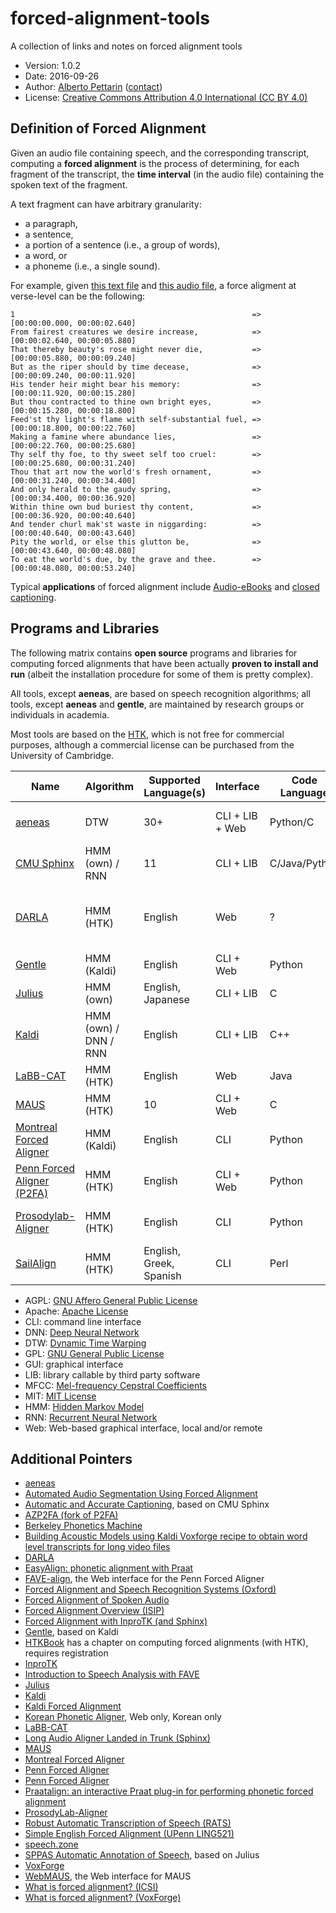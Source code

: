# forced-alignment-tools

A collection of links and notes on forced alignment tools 

* Version: 1.0.2
* Date: 2016-09-26
* Author: [Alberto Pettarin](http://www.albertopettarin.it/) ([contact](http://www.albertopettarin.it/contact.html))
* License: [Creative Commons Attribution 4.0 International (CC BY 4.0)](https://creativecommons.org/licenses/by/4.0/legalcode)


## Definition of Forced Alignment

Given an audio file containing speech,
and the corresponding transcript,
computing a **forced alignment** is the process of
determining, for each fragment of the transcript,
the **time interval** (in the audio file)
containing the spoken text of the fragment.

A text fragment can have arbitrary granularity:

* a paragraph,
* a sentence,
* a portion of a sentence (i.e., a group of words),
* a word, or
* a phoneme (i.e., a single sound).

For example, given
[this text file](https://raw.githubusercontent.com/readbeyond/aeneas/master/aeneas/tests/res/container/job/assets/p001.xhtml)
and
[this audio file](https://raw.githubusercontent.com/readbeyond/aeneas/master/aeneas/tests/res/container/job/assets/p001.mp3),
a force aligment at verse-level can be the following:

```
1                                                     => [00:00:00.000, 00:00:02.640]
From fairest creatures we desire increase,            => [00:00:02.640, 00:00:05.880]
That thereby beauty's rose might never die,           => [00:00:05.880, 00:00:09.240]
But as the riper should by time decease,              => [00:00:09.240, 00:00:11.920]
His tender heir might bear his memory:                => [00:00:11.920, 00:00:15.280]
But thou contracted to thine own bright eyes,         => [00:00:15.280, 00:00:18.800]
Feed'st thy light's flame with self-substantial fuel, => [00:00:18.800, 00:00:22.760]
Making a famine where abundance lies,                 => [00:00:22.760, 00:00:25.680]
Thy self thy foe, to thy sweet self too cruel:        => [00:00:25.680, 00:00:31.240]
Thou that art now the world's fresh ornament,         => [00:00:31.240, 00:00:34.400]
And only herald to the gaudy spring,                  => [00:00:34.400, 00:00:36.920]
Within thine own bud buriest thy content,             => [00:00:36.920, 00:00:40.640]
And tender churl mak'st waste in niggarding:          => [00:00:40.640, 00:00:43.640]
Pity the world, or else this glutton be,              => [00:00:43.640, 00:00:48.080]
To eat the world's due, by the grave and thee.        => [00:00:48.080, 00:00:53.240]
```

Typical **applications** of forced alignment include
[Audio-eBooks](https://www.readbeyond.it/audioebooks.html) and
[closed captioning](https://en.wikipedia.org/wiki/Closed_captioning).


## Programs and Libraries

The following matrix contains **open source** programs and libraries
for computing forced alignments
that have been actually **proven to install and run**
(albeit the installation procedure for some of them is pretty complex).

All tools, except **aeneas**, are based on speech recognition algorithms;
all tools, except **aeneas** and **gentle**,
are maintained by research groups or individuals in academia.

Most tools are based on the [HTK](http://htk.eng.cam.ac.uk/),
which is not free for commercial purposes,
although a commercial license can be purchased
from the University of Cambridge.

Name | Algorithm | Supported Language(s) | Interface | Code Language | License | Documentation | Mailing List/Forum | Active | Notes
-----|-----------|-----------------------|-----------|---------------|---------|---------------|--------------------|--------|------
[aeneas](https://www.readbeyond.it/aeneas/) | DTW | 30+ | CLI + LIB + Web | Python/C | AGPL | Y | Y | Y | Not based on speech recognition
[CMU Sphinx](http://cmusphinx.sourceforge.net/) | HMM (own) / RNN | 11 | CLI + LIB | C/Java/Python | MIT-like | Y | Y | Y | 
[DARLA](http://darla.dartmouth.edu/cave) | HMM (HTK) | English | Web | ? | ? | Y | N |  N? | Based on Prosodylab-Aligner or YouTube ASR
[Gentle](https://lowerquality.com/gentle/) | HMM (Kaldi) | English | CLI + Web | Python | MIT | N | N | Y | Based on Kaldi
[Julius](http://julius.osdn.jp/en_index.php) | HMM (own) | English, Japanese | CLI + LIB | C | MIT-like | Y | Y | N? |
[Kaldi](http://kaldi-asr.org/) | HMM (own) / DNN / RNN | English | CLI + LIB | C++ | Apache | Y | Y | Y | CUDA support
[LaBB-CAT](http://labbcat.sourceforge.net/) | HMM (HTK) | English | Web | Java | GPL | Y | Y | Y |
[MAUS](https://www.phonetik.uni-muenchen.de/forschung/Verbmobil/VM14.7eng.html) | HMM (HTK) | 10 | CLI + Web | C | All rights reserved | README | N | Y |
[Montreal Forced Aligner](https://montrealcorpustools.github.io/Montreal-Forced-Aligner/) | HMM (Kaldi) | English | CLI | Python | MIT | Y | N | Y | Other languages are trainable
[Penn Forced Aligner (P2FA)](https://www.ling.upenn.edu/phonetics/old_website_2015/p2fa/) | HMM (HTK) | English | CLI + Web | Python | ??? | README, Tutorial | N | N? | 
[Prosodylab-Aligner](http://prosodylab.org/tools/aligner/) | HMM (HTK) | English | CLI | Python | ??? | README, Tutorial | N | Y | Other languages are trainable
[SailAlign](https://github.com/nassosoassos/sail_align) | HMM (HTK) | English, Greek, Spanish | CLI | Perl | GPL | README | N | N? |

* AGPL: [GNU Affero General Public License](https://www.gnu.org/licenses/agpl-3.0.html)
* Apache: [Apache License](http://www.apache.org/licenses/LICENSE-2.0)
* CLI: command line interface
* DNN: [Deep Neural Network](https://en.wikipedia.org/wiki/Deep_learning)
* DTW: [Dynamic Time Warping](https://en.wikipedia.org/wiki/Dynamic_time_warping)
* GPL: [GNU General Public License](https://www.gnu.org/licenses/gpl.html)
* GUI: graphical interface
* LIB: library callable by third party software
* MFCC: [Mel-frequency Cepstral Coefficients](https://en.wikipedia.org/wiki/Mel-frequency_cepstrum)
* MIT: [MIT License](https://opensource.org/licenses/MIT)
* HMM: [Hidden Markov Model](https://en.wikipedia.org/wiki/Hidden_Markov_model)
* RNN: [Recurrent Neural Network](https://en.wikipedia.org/wiki/Recurrent_neural_network)
* Web: Web-based graphical interface, local and/or remote


## Additional Pointers

* [aeneas](https://www.readbeyond.it/aeneas/)
* [Automated Audio Segmentation Using Forced Alignment](http://www.voxforge.org/home/dev/autoaudioseg)
* [Automatic and Accurate Captioning](http://www.nmsl.cs.ucsb.edu/proj/autocap/), based on CMU Sphinx
* [AZP2FA (fork of P2FA)](https://github.com/myedibleenso/AZP2FA)
* [Berkeley Phonetics Machine](http://linguistics.berkeley.edu/plab/guestwiki/index.php?title=Berkeley_Phonetics_Machine)
* [Building Acoustic Models using Kaldi Voxforge recipe to obtain word level transcripts for long video files](http://forcedalignment.blogspot.it/2015/06/building-acoustic-models-using-kaldi.html)
* [DARLA](http://darla.dartmouth.edu/cave)
* [EasyAlign: phonetic alignment with Praat](http://latlcui.unige.ch/phonetique/easyalign.php)
* [FAVE-align](http://fave.ling.upenn.edu/), the Web interface for the Penn Forced Aligner
* [Forced Alignment and Speech Recognition Systems (Oxford)](http://www.phon.ox.ac.uk/jcoleman/BAAP_ASR.pdf)
* [Forced Alignment of Spoken Audio](https://www.clarin.eu/sites/default/files/Joe_Fruehwald_Oxford_2016.pdf)
* [Forced Alignment Overview (ISIP)](https://www.isip.piconepress.com/projects/speech/software/tutorials/production/fundamentals/v1.0/section_04/s04_04_p01.html)
* [Forced Alignment with InproTK (and Sphinx)](http://www.dsg-bielefeld.de/dsg_wp/forced-alignment-with-inprotk-and-sphinx/)
* [Gentle](https://lowerquality.com/gentle/), based on Kaldi
* [HTKBook](http://htk.eng.cam.ac.uk/docs/docs.shtml) has a chapter on computing forced alignments (with HTK), requires registration
* [InproTK](https://bitbucket.org/inpro/inprotk)
* [Introduction to Speech Analysis with FAVE](https://jofrhwld.github.io/workshop/fave2015.html)
* [Julius](http://julius.osdn.jp/en_index.php)
* [Kaldi](http://kaldi-asr.org/)
* [Kaldi Forced Alignment](http://pages.jh.edu/~echodro1/tutorial/kaldi/kaldi-forcedalignment.html)
* [Korean Phonetic Aligner](http://korean.utsc.utoronto.ca/kpa/), Web only, Korean only
* [LaBB-CAT](http://labbcat.sourceforge.net/)
* [Long Audio Aligner Landed in Trunk (Sphinx)](http://cmusphinx.sourceforge.net/2014/07/long-audio-aligner-landed-in-trunk/)
* [MAUS](https://www.phonetik.uni-muenchen.de/forschung/Verbmobil/VM14.7eng.html)
* [Montreal Forced Aligner](https://montrealcorpustools.github.io/Montreal-Forced-Aligner/)
* [Penn Forced Aligner](https://www.ling.upenn.edu/phonetics/old_website_2015/p2fa/)
* [Penn Forced Aligner](http://pages.jh.edu/~echodro1/tutorial/pfa/pfa-intro.html)
* [Praatalign: an interactive Praat plug-in for performing phonetic forced alignment](https://github.com/dopefishh/praatalign)
* [ProsodyLab-Aligner](http://prosodylab.org/tools/aligner/)
* [Robust Automatic Transcription of Speech (RATS)](http://opencatalog.darpa.mil/RATS.html)
* [Simple English Forced Alignment (UPenn LING521)](http://www.ling.upenn.edu/courses/ling521/NewAligner1a.html)
* [speech.zone](http://www.speech.zone/)
* [SPPAS Automatic Annotation of Speech](http://www.sppas.org/index.html), based on Julius
* [VoxForge](http://www.voxforge.org/)
* [WebMAUS](https://clarin.phonetik.uni-muenchen.de/BASWebServices/index.html#/services/WebMAUSBasic), the Web interface for MAUS
* [What is forced alignment? (ICSI)](http://www1.icsi.berkeley.edu/Speech/faq/forcedalign.html)
* [What is forced alignment? (VoxForge)](http://www.voxforge.org/home/docs/faq/faq/what-is-forced-alignment)



